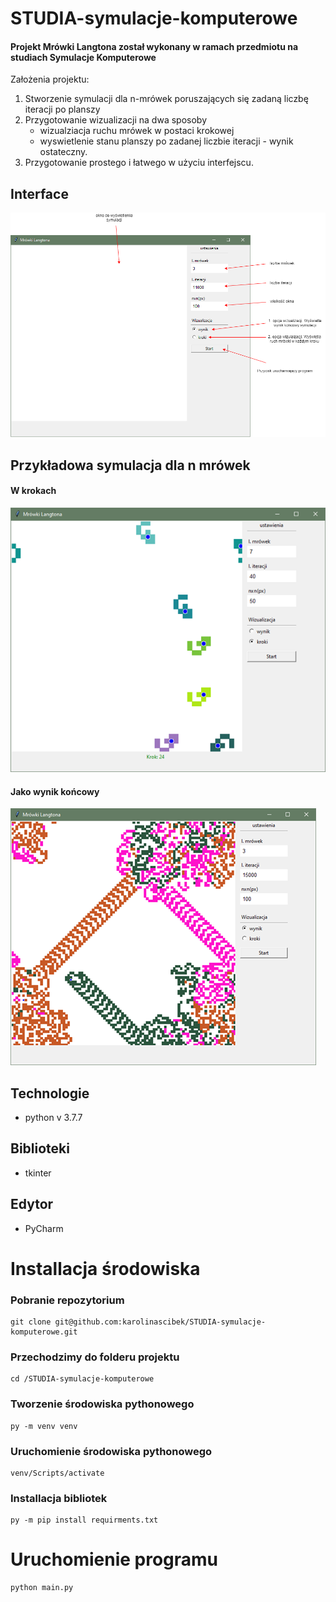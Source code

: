# STUDIA-symulacje-komputerowe
#### Projekt Mrówki Langtona został wykonany w ramach przedmiotu na studiach Symulacje Komputerowe

Założenia projektu:
1. Stworzenie symulacji dla n-mrówek poruszających się zadaną liczbę iteracji po planszy
2. Przygotowanie wizualizacji na dwa sposoby
    * wizualziacja ruchu mrówek w postaci krokowej
    * wyswietlenie stanu planszy po zadanej liczbie iteracji - wynik ostateczny.
3. Przygotowanie prostego i łatwego w użyciu interfejscu.


## Interface
![Interfejs po uruchomieniu programu](./img/ekran1.png)

## Przykładowa symulacja dla n mrówek
#### W krokach 

![Interfejs po uruchomieniu programu](./img/sym2.png)

#### Jako wynik końcowy

![Interfejs po uruchomieniu programu](./img/sym1.png)




## Technologie 
* python v 3.7.7

## Biblioteki 
* tkinter 

## Edytor
* PyCharm

# Installacja środowiska

### Pobranie repozytorium
```
git clone git@github.com:karolinascibek/STUDIA-symulacje-komputerowe.git
```
### Przechodzimy do folderu projektu
```
cd /STUDIA-symulacje-komputerowe
```
### Tworzenie środowiska pythonowego
```
py -m venv venv  
```

### Uruchomienie środowiska pythonowego
```
venv/Scripts/activate 
```

### Installacja bibliotek
```
py -m pip install requirments.txt
```
# Uruchomienie programu 
```
python main.py
```